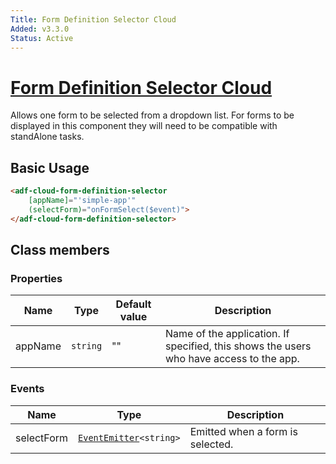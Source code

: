 ```yaml
---
Title: Form Definition Selector Cloud
Added: v3.3.0
Status: Active
---
```


# [Form Definition Selector Cloud](../../../lib/process-services-cloud/src/lib/form/components/form-definition-selector-cloud.component.ts "Defined in form-definition-selector-cloud.component.ts")

Allows one form to be selected from a dropdown list. For forms to be displayed in this component they will need to be compatible with standAlone tasks. 

## Basic Usage

```html
<adf-cloud-form-definition-selector
    [appName]="'simple-app'"
    (selectForm)="onFormSelect($event)">
</adf-cloud-form-definition-selector>
```

## Class members

### Properties

| Name | Type | Default value | Description |
| ---- | ---- | ------------- | ----------- |
| appName | `string` | "" | Name of the application. If specified, this shows the users who have access to the app. |

### Events

| Name | Type | Description |
| ---- | ---- | ----------- |
| selectForm | [`EventEmitter`](https://angular.io/api/core/EventEmitter)`<string>` | Emitted when a form is selected. |
